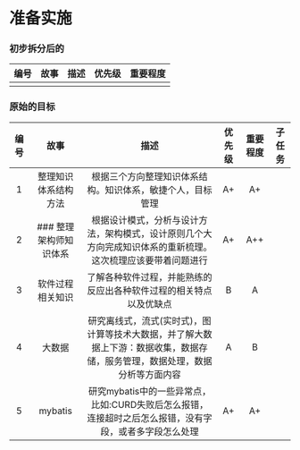 <!--用于在Github上显示颜色 -->
<link rel="stylesheet" href="/styles/website.css">

# 准备实施

### 初步拆分后的

|编号|故事|描述|优先级|重要程度|
|:---:|:---:|:---:|:---:|:---:|
||||||

### 原始的目标

|编号|故事|描述|优先级|重要程度|子任务|
|:---:|:---:|:---:|:---:|:---:|:---:|
|1|整理知识体系结构方法|根据三个方向整理知识体系结构。知识体系，敏捷个人，目标管理|<lable class="a_plus">A+</lable>|<lable class="a_plus">A+</lable>||
|2|### 整理架构师知识体系|根据设计模式，分析与设计方法，架构模式，设计原则几个大方向完成知识体系的重新梳理。这次梳理应该要带着问题进行|<lable class="a_plus">A+</lable>|<lable class="a_plus_plus">A++</lable>||
|3|软件过程相关知识|了解各种软件过程，并能熟练的反应出各种软件过程的相关特点以及优缺点|<lable class="b">B</lable>|<lable class="a">A</lable>||
|4|大数据|研究离线式，流式(实时式)，图计算等技术大数据，并了解大数据上下游：数据收集，数据存储，服务管理，数据处理，数据分析等方面内容|<lable class="a">A</lable>|<lable class="b">B</lable>||
|5|mybatis|研究mybatis中的一些异常点，比如:CURD失败后怎么报错，连接超时之后怎么报错，没有字段，或者多字段怎么处理|<lable class="a_plus">A+</lable>|<lable class="a_plus">A+</lable>||